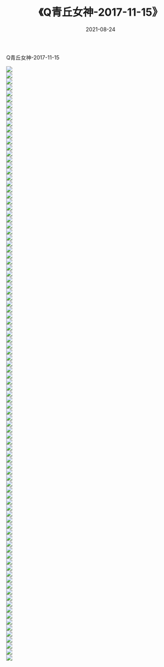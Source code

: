﻿---
layout: post
title:  《Q青丘女神-2017-11-15》
date:   2021-08-24
img: http://img.660000.xyz/Sharelink/网络美图/2021/Q青丘女神-2017-11-15/000.jpg
categories: [美女, 清纯, 唯美]
---

Q青丘女神-2017-11-15

  ![](http://img.660000.xyz/Sharelink/网络美图/2021/Q青丘女神-2017-11-15/001.jpg) <br> ![](http://img.660000.xyz/Sharelink/网络美图/2021/Q青丘女神-2017-11-15/002.jpg) <br> ![](http://img.660000.xyz/Sharelink/网络美图/2021/Q青丘女神-2017-11-15/003.jpg) <br> ![](http://img.660000.xyz/Sharelink/网络美图/2021/Q青丘女神-2017-11-15/004.jpg) <br> ![](http://img.660000.xyz/Sharelink/网络美图/2021/Q青丘女神-2017-11-15/005.jpg) <br> ![](http://img.660000.xyz/Sharelink/网络美图/2021/Q青丘女神-2017-11-15/006.jpg) <br> ![](http://img.660000.xyz/Sharelink/网络美图/2021/Q青丘女神-2017-11-15/007.jpg) <br> ![](http://img.660000.xyz/Sharelink/网络美图/2021/Q青丘女神-2017-11-15/008.jpg) <br> ![](http://img.660000.xyz/Sharelink/网络美图/2021/Q青丘女神-2017-11-15/009.jpg) <br> ![](http://img.660000.xyz/Sharelink/网络美图/2021/Q青丘女神-2017-11-15/010.jpg) <br> ![](http://img.660000.xyz/Sharelink/网络美图/2021/Q青丘女神-2017-11-15/011.jpg) <br> ![](http://img.660000.xyz/Sharelink/网络美图/2021/Q青丘女神-2017-11-15/012.jpg) <br> ![](http://img.660000.xyz/Sharelink/网络美图/2021/Q青丘女神-2017-11-15/013.jpg) <br> ![](http://img.660000.xyz/Sharelink/网络美图/2021/Q青丘女神-2017-11-15/014.jpg) <br> ![](http://img.660000.xyz/Sharelink/网络美图/2021/Q青丘女神-2017-11-15/015.jpg) <br> ![](http://img.660000.xyz/Sharelink/网络美图/2021/Q青丘女神-2017-11-15/016.jpg) <br> ![](http://img.660000.xyz/Sharelink/网络美图/2021/Q青丘女神-2017-11-15/017.jpg) <br> ![](http://img.660000.xyz/Sharelink/网络美图/2021/Q青丘女神-2017-11-15/018.jpg) <br> ![](http://img.660000.xyz/Sharelink/网络美图/2021/Q青丘女神-2017-11-15/019.jpg) <br> ![](http://img.660000.xyz/Sharelink/网络美图/2021/Q青丘女神-2017-11-15/020.jpg) <br> ![](http://img.660000.xyz/Sharelink/网络美图/2021/Q青丘女神-2017-11-15/021.jpg) <br> ![](http://img.660000.xyz/Sharelink/网络美图/2021/Q青丘女神-2017-11-15/022.jpg) <br> ![](http://img.660000.xyz/Sharelink/网络美图/2021/Q青丘女神-2017-11-15/023.jpg) <br> ![](http://img.660000.xyz/Sharelink/网络美图/2021/Q青丘女神-2017-11-15/024.jpg) <br> ![](http://img.660000.xyz/Sharelink/网络美图/2021/Q青丘女神-2017-11-15/025.jpg) <br> ![](http://img.660000.xyz/Sharelink/网络美图/2021/Q青丘女神-2017-11-15/026.jpg) <br> ![](http://img.660000.xyz/Sharelink/网络美图/2021/Q青丘女神-2017-11-15/027.jpg) <br> ![](http://img.660000.xyz/Sharelink/网络美图/2021/Q青丘女神-2017-11-15/028.jpg) <br> ![](http://img.660000.xyz/Sharelink/网络美图/2021/Q青丘女神-2017-11-15/029.jpg) <br> ![](http://img.660000.xyz/Sharelink/网络美图/2021/Q青丘女神-2017-11-15/030.jpg) <br> ![](http://img.660000.xyz/Sharelink/网络美图/2021/Q青丘女神-2017-11-15/031.jpg) <br> ![](http://img.660000.xyz/Sharelink/网络美图/2021/Q青丘女神-2017-11-15/032.jpg) <br> ![](http://img.660000.xyz/Sharelink/网络美图/2021/Q青丘女神-2017-11-15/033.jpg) <br> ![](http://img.660000.xyz/Sharelink/网络美图/2021/Q青丘女神-2017-11-15/034.jpg) <br> ![](http://img.660000.xyz/Sharelink/网络美图/2021/Q青丘女神-2017-11-15/035.jpg) <br> ![](http://img.660000.xyz/Sharelink/网络美图/2021/Q青丘女神-2017-11-15/036.jpg) <br> ![](http://img.660000.xyz/Sharelink/网络美图/2021/Q青丘女神-2017-11-15/037.jpg) <br> ![](http://img.660000.xyz/Sharelink/网络美图/2021/Q青丘女神-2017-11-15/038.jpg) <br> ![](http://img.660000.xyz/Sharelink/网络美图/2021/Q青丘女神-2017-11-15/039.jpg) <br> ![](http://img.660000.xyz/Sharelink/网络美图/2021/Q青丘女神-2017-11-15/040.jpg) <br> ![](http://img.660000.xyz/Sharelink/网络美图/2021/Q青丘女神-2017-11-15/041.jpg) <br> ![](http://img.660000.xyz/Sharelink/网络美图/2021/Q青丘女神-2017-11-15/042.jpg) <br> ![](http://img.660000.xyz/Sharelink/网络美图/2021/Q青丘女神-2017-11-15/043.jpg) <br> ![](http://img.660000.xyz/Sharelink/网络美图/2021/Q青丘女神-2017-11-15/044.jpg) <br> ![](http://img.660000.xyz/Sharelink/网络美图/2021/Q青丘女神-2017-11-15/045.jpg) <br> ![](http://img.660000.xyz/Sharelink/网络美图/2021/Q青丘女神-2017-11-15/046.jpg) <br> ![](http://img.660000.xyz/Sharelink/网络美图/2021/Q青丘女神-2017-11-15/047.jpg) <br> ![](http://img.660000.xyz/Sharelink/网络美图/2021/Q青丘女神-2017-11-15/048.jpg) <br> ![](http://img.660000.xyz/Sharelink/网络美图/2021/Q青丘女神-2017-11-15/049.jpg) <br> ![](http://img.660000.xyz/Sharelink/网络美图/2021/Q青丘女神-2017-11-15/050.jpg) <br> ![](http://img.660000.xyz/Sharelink/网络美图/2021/Q青丘女神-2017-11-15/051.jpg) <br> ![](http://img.660000.xyz/Sharelink/网络美图/2021/Q青丘女神-2017-11-15/052.jpg) <br> ![](http://img.660000.xyz/Sharelink/网络美图/2021/Q青丘女神-2017-11-15/053.jpg) <br> ![](http://img.660000.xyz/Sharelink/网络美图/2021/Q青丘女神-2017-11-15/054.jpg) <br> ![](http://img.660000.xyz/Sharelink/网络美图/2021/Q青丘女神-2017-11-15/055.jpg) <br> ![](http://img.660000.xyz/Sharelink/网络美图/2021/Q青丘女神-2017-11-15/056.jpg) <br> ![](http://img.660000.xyz/Sharelink/网络美图/2021/Q青丘女神-2017-11-15/057.jpg) <br> ![](http://img.660000.xyz/Sharelink/网络美图/2021/Q青丘女神-2017-11-15/058.jpg) <br> ![](http://img.660000.xyz/Sharelink/网络美图/2021/Q青丘女神-2017-11-15/059.jpg) <br> ![](http://img.660000.xyz/Sharelink/网络美图/2021/Q青丘女神-2017-11-15/060.jpg) <br> ![](http://img.660000.xyz/Sharelink/网络美图/2021/Q青丘女神-2017-11-15/061.jpg) <br> ![](http://img.660000.xyz/Sharelink/网络美图/2021/Q青丘女神-2017-11-15/062.jpg) <br> ![](http://img.660000.xyz/Sharelink/网络美图/2021/Q青丘女神-2017-11-15/063.jpg) <br> ![](http://img.660000.xyz/Sharelink/网络美图/2021/Q青丘女神-2017-11-15/064.jpg) <br> ![](http://img.660000.xyz/Sharelink/网络美图/2021/Q青丘女神-2017-11-15/065.jpg) <br> ![](http://img.660000.xyz/Sharelink/网络美图/2021/Q青丘女神-2017-11-15/066.jpg) <br> ![](http://img.660000.xyz/Sharelink/网络美图/2021/Q青丘女神-2017-11-15/067.jpg) <br> ![](http://img.660000.xyz/Sharelink/网络美图/2021/Q青丘女神-2017-11-15/068.jpg) <br> ![](http://img.660000.xyz/Sharelink/网络美图/2021/Q青丘女神-2017-11-15/069.jpg) <br> ![](http://img.660000.xyz/Sharelink/网络美图/2021/Q青丘女神-2017-11-15/070.jpg) <br> ![](http://img.660000.xyz/Sharelink/网络美图/2021/Q青丘女神-2017-11-15/071.jpg) <br> ![](http://img.660000.xyz/Sharelink/网络美图/2021/Q青丘女神-2017-11-15/072.jpg) <br> ![](http://img.660000.xyz/Sharelink/网络美图/2021/Q青丘女神-2017-11-15/073.jpg) <br> ![](http://img.660000.xyz/Sharelink/网络美图/2021/Q青丘女神-2017-11-15/074.jpg) <br> ![](http://img.660000.xyz/Sharelink/网络美图/2021/Q青丘女神-2017-11-15/075.jpg) <br> ![](http://img.660000.xyz/Sharelink/网络美图/2021/Q青丘女神-2017-11-15/076.jpg) <br> ![](http://img.660000.xyz/Sharelink/网络美图/2021/Q青丘女神-2017-11-15/077.jpg) <br> ![](http://img.660000.xyz/Sharelink/网络美图/2021/Q青丘女神-2017-11-15/078.jpg) <br> ![](http://img.660000.xyz/Sharelink/网络美图/2021/Q青丘女神-2017-11-15/079.jpg) <br> ![](http://img.660000.xyz/Sharelink/网络美图/2021/Q青丘女神-2017-11-15/080.jpg) <br> ![](http://img.660000.xyz/Sharelink/网络美图/2021/Q青丘女神-2017-11-15/081.jpg) <br> ![](http://img.660000.xyz/Sharelink/网络美图/2021/Q青丘女神-2017-11-15/082.jpg) <br> ![](http://img.660000.xyz/Sharelink/网络美图/2021/Q青丘女神-2017-11-15/083.jpg) <br> ![](http://img.660000.xyz/Sharelink/网络美图/2021/Q青丘女神-2017-11-15/084.jpg) <br> ![](http://img.660000.xyz/Sharelink/网络美图/2021/Q青丘女神-2017-11-15/085.jpg) <br> ![](http://img.660000.xyz/Sharelink/网络美图/2021/Q青丘女神-2017-11-15/086.jpg) <br> ![](http://img.660000.xyz/Sharelink/网络美图/2021/Q青丘女神-2017-11-15/087.jpg) <br> ![](http://img.660000.xyz/Sharelink/网络美图/2021/Q青丘女神-2017-11-15/088.jpg) <br> ![](http://img.660000.xyz/Sharelink/网络美图/2021/Q青丘女神-2017-11-15/089.jpg) <br> ![](http://img.660000.xyz/Sharelink/网络美图/2021/Q青丘女神-2017-11-15/090.jpg) <br> ![](http://img.660000.xyz/Sharelink/网络美图/2021/Q青丘女神-2017-11-15/091.jpg) <br> ![](http://img.660000.xyz/Sharelink/网络美图/2021/Q青丘女神-2017-11-15/092.jpg) <br> ![](http://img.660000.xyz/Sharelink/网络美图/2021/Q青丘女神-2017-11-15/093.jpg) <br> ![](http://img.660000.xyz/Sharelink/网络美图/2021/Q青丘女神-2017-11-15/094.jpg) <br> ![](http://img.660000.xyz/Sharelink/网络美图/2021/Q青丘女神-2017-11-15/095.jpg) <br> ![](http://img.660000.xyz/Sharelink/网络美图/2021/Q青丘女神-2017-11-15/096.jpg) <br> ![](http://img.660000.xyz/Sharelink/网络美图/2021/Q青丘女神-2017-11-15/097.jpg) <br> ![](http://img.660000.xyz/Sharelink/网络美图/2021/Q青丘女神-2017-11-15/098.jpg) <br> ![](http://img.660000.xyz/Sharelink/网络美图/2021/Q青丘女神-2017-11-15/099.jpg) <br>